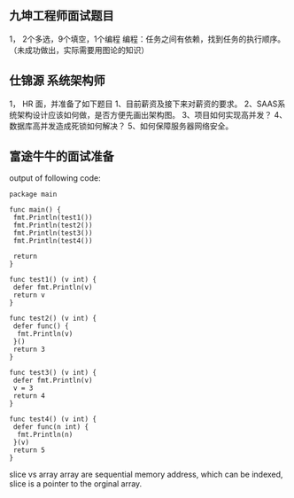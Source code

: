 ## 九坤工程师面试题目
1， 2个多选，9个填空，1个编程
编程：任务之间有依赖，找到任务的执行顺序。（未成功做出，实际需要用图论的知识）

## 仕锦源 系统架构师
1， HR 面，并准备了如下题目
    1、目前薪资及接下来对薪资的要求。
    2、SAAS系统架构设计应该如何做，是否方便先画出架构图。
    3、项目如何实现高并发？
    4、 数据库高并发造成死锁如何解决？
    5、如何保障服务器网络安全。

## 富途牛牛的面试准备
output of following code:
```Golang
package main

func main() {
 fmt.Println(test1())
 fmt.Println(test2())
 fmt.Println(test3())
 fmt.Println(test4())

 return
}

func test1() (v int) {
 defer fmt.Println(v)
 return v
}

func test2() (v int) {
 defer func() {
  fmt.Println(v)
 }()
 return 3
}

func test3() (v int) {
 defer fmt.Println(v)
 v = 3
 return 4
}

func test4() (v int) {
 defer func(n int) {
  fmt.Println(n)
 }(v)
 return 5
}
```

slice vs array
array are sequential memory address, which can be indexed, slice is a pointer to the orginal array.